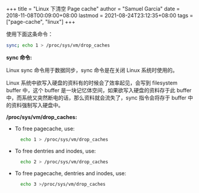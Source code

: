 +++
title = "Linux 下清空 Page cache"
author = "Samuel Garcia"
date = 2018-11-08T00:09:00+08:00
lastmod = 2021-08-24T23:12:35+08:00
tags = ["page-cache", "linux"]
+++

使用下面这条命令：

```sh
sync; echo 1 > /proc/sys/vm/drop_caches
```

<!--more-->

**sync 命令:**

Linux sync 命令用于数据同步，sync 命令是在关闭 Linux 系统时使用的。

Linux 系统中欲写入硬盘的资料有的时候会了效率起见，会写到 filesystem buffer 中，这个 buffer 是一块记忆体空间，如果欲写入硬盘的资料存于此 buffer 中，而系统又突然断电的话，那么资料就会流失了，sync 指令会将存于 buffer 中的资料强制写入硬盘中。

**/proc/sys/vm/drop_caches:**

- To free pagecache, use:

  ```sh
    echo 1 > /proc/sys/vm/drop_caches
  ```

- To free dentries and inodes, use:

  ```sh
    echo 2 > /proc/sys/vm/drop_caches
  ```

- To free pagecache, dentries and inodes, use:

  ```sh
    echo 3 >/proc/sys/vm/drop_caches
  ```
